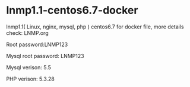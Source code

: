 # lnmp1.1-centos6.7-docker
lnmp1.1( Linux, nginx, mysql, php ) centos6.7 for docker file, more details check: LNMP.org

Root password:LNMP123

Mysql root password: LNMP123

Mysql verison: 5.5

PHP verison: 5.3.28
